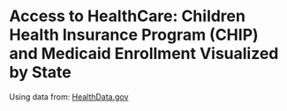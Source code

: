 # Access to HealthCare: Children Health Insurance Program (CHIP) and Medicaid Enrollment Visualized by State

Using data from: [HealthData.gov](https://data.medicaid.gov/dataset/6165f45b-ca93-5bb5-9d06-db29c692a360/data)
